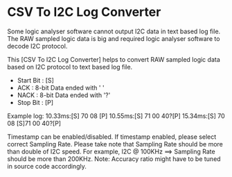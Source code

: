# CSV To I2C Log Converter

Some logic analyser software cannot output I2C data in text based log file.
The RAW sampled logic data is big and required logic analyser software to decode I2C protocol.

This [CSV To I2C Log Converter] helps to convert RAW sampled logic data based on I2C protocol to text based log file.
 - Start Bit : [S]
 - ACK       : 8-bit Data ended with ' '
 - NACK      : 8-bit Data ended with '?'
 - Stop Bit  : [P]

Example log:
 10.33ms:[S] 70 08 [P]
 10.55ms:[S] 71 00 40?[P]
 15.34ms:[S] 70 08 [S]71 00 40?[P]

Timestamp can be enabled/disabled.
If timestamp enabled, please select correct Sampling Rate.
Please take note that Sampling Rate should be more than double of I2C speed.
For example, I2C @ 100KHz ==> Sampling Rate should be more than 200KHz.
Note: Accuracy ratio might have to be tuned in source code accordingly.


